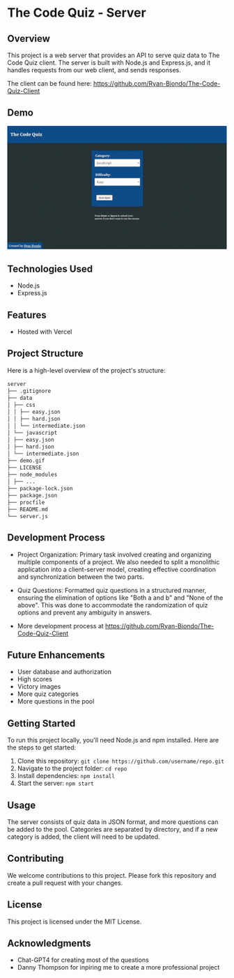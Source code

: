 # **The Code Quiz - Server**

## **Overview**

This project is a web server that provides an API to serve quiz data to The Code Quiz client. The server is built with Node.js and Express.js, and it handles requests from our web client, and sends responses.

The client can be found here:
https://github.com/Ryan-Biondo/The-Code-Quiz-Client

## **Demo**

<img src="demo.gif" width="800" />

## **Technologies Used**

- Node.js
- Express.js

## **Features**

- Hosted with Vercel

## **Project Structure**

Here is a high-level overview of the project's structure:

```
server
├── .gitignore
├── data
│ ├── css
│ │ ├── easy.json
│ │ ├── hard.json
│ │ └── intermediate.json
│ └── javascript
│ ├── easy.json
│ ├── hard.json
│ └── intermediate.json
├── demo.gif
├── LICENSE
├── node_modules
│ ├── ...
├── package-lock.json
├── package.json
├── procfile
├── README.md
└── server.js
```

## **Development Process**

- Project Organization: Primary task involved creating and organizing multiple components of a project. We also needed to split a monolithic application into a client-server model, creating effective coordination and synchronization between the two parts.

- Quiz Questions: Formatted quiz questions in a structured manner, ensuring the elimination of options like "Both a and b" and "None of the above". This was done to accommodate the randomization of quiz options and prevent any ambiguity in answers.

- More development process at https://github.com/Ryan-Biondo/The-Code-Quiz-Client

## **Future Enhancements**

- User database and authorization
- High scores
- Victory images
- More quiz categories
- More questions in the pool

## **Getting Started**

To run this project locally, you'll need Node.js and npm installed. Here are the steps to get started:

1. Clone this repository: `git clone https://github.com/username/repo.git`
2. Navigate to the project folder: `cd repo`
3. Install dependencies: `npm install`
4. Start the server: `npm start`

## **Usage**

The server consists of quiz data in JSON format, and more questions can be added to the pool. Categories are separated by directory, and if a new category is added, the client will need to be updated.

## **Contributing**

We welcome contributions to this project. Please fork this repository and create a pull request with your changes.

## **License**

This project is licensed under the MIT License.

## **Acknowledgments**

- Chat-GPT4 for creating most of the questions
- Danny Thompson for inpiring me to create a more professional project

